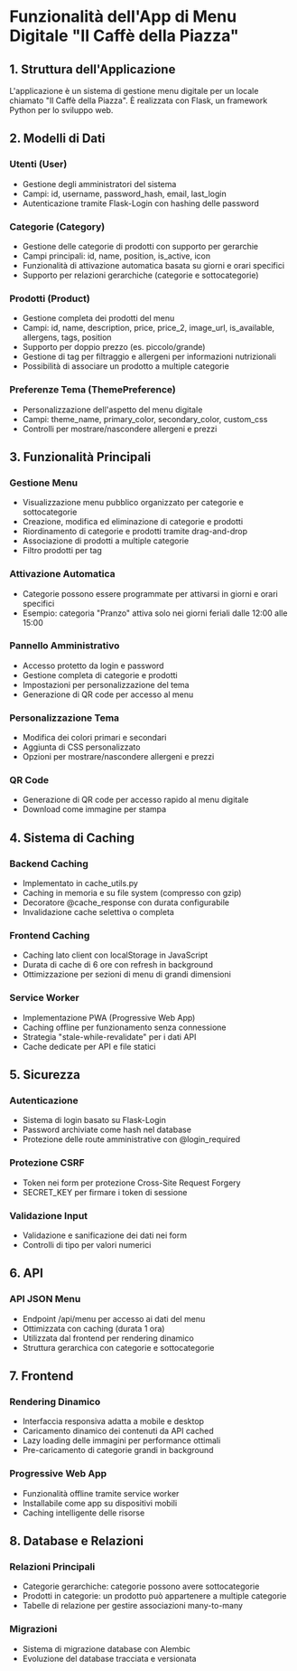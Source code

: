 # Funzionalità dell'App di Menu Digitale "Il Caffè della Piazza"

## 1. Struttura dell'Applicazione

L'applicazione è un sistema di gestione menu digitale per un locale chiamato "Il Caffè della Piazza". È realizzata con Flask, un framework Python per lo sviluppo web.

## 2. Modelli di Dati

### Utenti (User)
- Gestione degli amministratori del sistema
- Campi: id, username, password_hash, email, last_login
- Autenticazione tramite Flask-Login con hashing delle password

### Categorie (Category)
- Gestione delle categorie di prodotti con supporto per gerarchie
- Campi principali: id, name, position, is_active, icon
- Funzionalità di attivazione automatica basata su giorni e orari specifici
- Supporto per relazioni gerarchiche (categorie e sottocategorie)

### Prodotti (Product)
- Gestione completa dei prodotti del menu
- Campi: id, name, description, price, price_2, image_url, is_available, allergens, tags, position
- Supporto per doppio prezzo (es. piccolo/grande)
- Gestione di tag per filtraggio e allergeni per informazioni nutrizionali
- Possibilità di associare un prodotto a multiple categorie

### Preferenze Tema (ThemePreference)
- Personalizzazione dell'aspetto del menu digitale
- Campi: theme_name, primary_color, secondary_color, custom_css
- Controlli per mostrare/nascondere allergeni e prezzi

## 3. Funzionalità Principali

### Gestione Menu
- Visualizzazione menu pubblico organizzato per categorie e sottocategorie
- Creazione, modifica ed eliminazione di categorie e prodotti
- Riordinamento di categorie e prodotti tramite drag-and-drop
- Associazione di prodotti a multiple categorie
- Filtro prodotti per tag

### Attivazione Automatica
- Categorie possono essere programmate per attivarsi in giorni e orari specifici
- Esempio: categoria "Pranzo" attiva solo nei giorni feriali dalle 12:00 alle 15:00

### Pannello Amministrativo
- Accesso protetto da login e password
- Gestione completa di categorie e prodotti
- Impostazioni per personalizzazione del tema
- Generazione di QR code per accesso al menu

### Personalizzazione Tema
- Modifica dei colori primari e secondari
- Aggiunta di CSS personalizzato
- Opzioni per mostrare/nascondere allergeni e prezzi

### QR Code
- Generazione di QR code per accesso rapido al menu digitale
- Download come immagine per stampa

## 4. Sistema di Caching

### Backend Caching
- Implementato in cache_utils.py
- Caching in memoria e su file system (compresso con gzip)
- Decoratore @cache_response con durata configurabile
- Invalidazione cache selettiva o completa

### Frontend Caching
- Caching lato client con localStorage in JavaScript
- Durata di cache di 6 ore con refresh in background
- Ottimizzazione per sezioni di menu di grandi dimensioni

### Service Worker
- Implementazione PWA (Progressive Web App)
- Caching offline per funzionamento senza connessione
- Strategia "stale-while-revalidate" per i dati API
- Cache dedicate per API e file statici

## 5. Sicurezza

### Autenticazione
- Sistema di login basato su Flask-Login
- Password archiviate come hash nel database
- Protezione delle route amministrative con @login_required

### Protezione CSRF
- Token nei form per protezione Cross-Site Request Forgery
- SECRET_KEY per firmare i token di sessione

### Validazione Input
- Validazione e sanificazione dei dati nei form
- Controlli di tipo per valori numerici

## 6. API

### API JSON Menu
- Endpoint /api/menu per accesso ai dati del menu
- Ottimizzata con caching (durata 1 ora)
- Utilizzata dal frontend per rendering dinamico
- Struttura gerarchica con categorie e sottocategorie

## 7. Frontend

### Rendering Dinamico
- Interfaccia responsiva adatta a mobile e desktop
- Caricamento dinamico dei contenuti da API cached
- Lazy loading delle immagini per performance ottimali
- Pre-caricamento di categorie grandi in background

### Progressive Web App
- Funzionalità offline tramite service worker
- Installabile come app su dispositivi mobili
- Caching intelligente delle risorse

## 8. Database e Relazioni

### Relazioni Principali
- Categorie gerarchiche: categorie possono avere sottocategorie
- Prodotti in categorie: un prodotto può appartenere a multiple categorie
- Tabelle di relazione per gestire associazioni many-to-many

### Migrazioni
- Sistema di migrazione database con Alembic
- Evoluzione del database tracciata e versionata